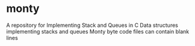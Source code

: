 # monty
A repository for Implementing Stack and Queues in C
Data structures
implementing stacks and queues
Monty byte code files can contain blank lines
